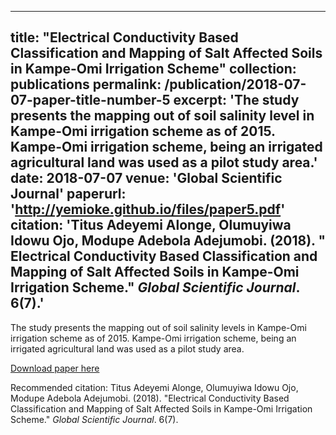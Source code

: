 
---
title: "Electrical Conductivity Based Classification and Mapping of Salt Affected Soils in Kampe-Omi Irrigation Scheme"
collection: publications
permalink: /publication/2018-07-07-paper-title-number-5
excerpt: 'The study presents the mapping out of soil salinity level in Kampe-Omi irrigation scheme as of 2015. Kampe-Omi irrigation scheme, being an irrigated agricultural land was used as a pilot study area.'
date: 2018-07-07
venue: 'Global Scientific Journal'
paperurl: 'http://yemioke.github.io/files/paper5.pdf'
citation: 'Titus Adeyemi Alonge, Olumuyiwa Idowu Ojo, Modupe Adebola Adejumobi. (2018). &quot; Electrical Conductivity Based Classification and Mapping of Salt Affected Soils in Kampe-Omi Irrigation Scheme.&quot; <i>Global Scientific Journal</i>. 6(7).'
---
The study presents the mapping out of soil salinity levels in Kampe-Omi irrigation scheme as of 2015. Kampe-Omi irrigation scheme, being an irrigated agricultural land was used as a pilot study area.

[Download paper here](http://yemioke.github.io/files/paper5.pdf)

Recommended citation: Titus Adeyemi Alonge, Olumuyiwa Idowu Ojo, Modupe Adebola Adejumobi. (2018). "Electrical Conductivity Based Classification and Mapping of Salt Affected Soils in Kampe-Omi Irrigation Scheme." <i>Global Scientific Journal</i>. 6(7).
